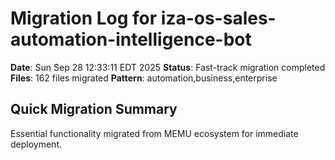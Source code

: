 # Migration Log for iza-os-sales-automation-intelligence-bot

**Date**: Sun Sep 28 12:33:11 EDT 2025
**Status**: Fast-track migration completed
**Files**:      162 files migrated
**Pattern**: automation,business,enterprise

## Quick Migration Summary
Essential functionality migrated from MEMU ecosystem for immediate deployment.
